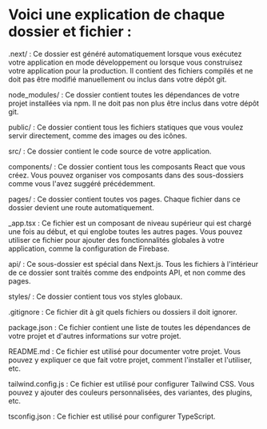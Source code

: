 # Voici une explication de chaque dossier et fichier :

.next/ : Ce dossier est généré automatiquement lorsque vous exécutez votre application en mode développement ou lorsque vous construisez votre application pour la production. Il contient des fichiers compilés et ne doit pas être modifié manuellement ou inclus dans votre dépôt git.

node_modules/ : Ce dossier contient toutes les dépendances de votre projet installées via npm. Il ne doit pas non plus être inclus dans votre dépôt git.

public/ : Ce dossier contient tous les fichiers statiques que vous voulez servir directement, comme des images ou des icônes.

src/ : Ce dossier contient le code source de votre application.

components/ : Ce dossier contient tous les composants React que vous créez. Vous pouvez organiser vos composants dans des sous-dossiers comme vous l'avez suggéré précédemment.

pages/ : Ce dossier contient toutes vos pages. Chaque fichier dans ce dossier devient une route automatiquement.

\_app.tsx : Ce fichier est un composant de niveau supérieur qui est chargé une fois au début, et qui englobe toutes les autres pages. Vous pouvez utiliser ce fichier pour ajouter des fonctionnalités globales à votre application, comme la configuration de Firebase.

api/ : Ce sous-dossier est spécial dans Next.js. Tous les fichiers à l'intérieur de ce dossier sont traités comme des endpoints API, et non comme des pages.

styles/ : Ce dossier contient tous vos styles globaux.

.gitignore : Ce fichier dit à git quels fichiers ou dossiers il doit ignorer.

package.json : Ce fichier contient une liste de toutes les dépendances de votre projet et d'autres informations sur votre projet.

README.md : Ce fichier est utilisé pour documenter votre projet. Vous pouvez y expliquer ce que fait votre projet, comment l'installer et l'utiliser, etc.

tailwind.config.js : Ce fichier est utilisé pour configurer Tailwind CSS. Vous pouvez y ajouter des couleurs personnalisées, des variantes, des plugins, etc.

tsconfig.json : Ce fichier est utilisé pour configurer TypeScript.
